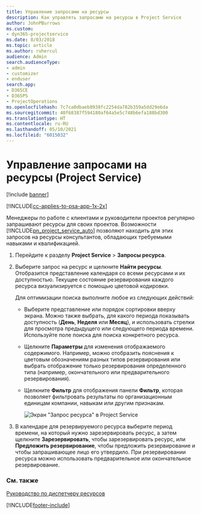 ```yaml
---
title: Управление запросами на ресурсы
description: Как управлять запросами на ресурсы в Project Service
author: JohnPBurrows
ms.custom:
- dyn365-projectservice
ms.date: 8/03/2018
ms.topic: article
ms.author: ruhercul
audience: Admin
search.audienceType:
- admin
- customizer
- enduser
search.app:
- D365CE
- D365PS
- ProjectOperations
ms.openlocfilehash: 7c7ca0dbaeb8938fc2254da782b359a5dd29e6da
ms.sourcegitcommit: 40f68387f594180af64a5e5c748b6efa188bd300
ms.translationtype: HT
ms.contentlocale: ru-RU
ms.lasthandoff: 05/10/2021
ms.locfileid: "6015032"
---
```

# <a name="manage-resource-requests-project-service"></a>Управление запросами на ресурсы (Project Service)

[!include [banner](../includes/psa-now-project-operations.md)]

[!INCLUDE[cc-applies-to-psa-app-1x-2x](../includes/cc-applies-to-psa-app-1x-2x.md)]

Менеджеры по работе с клиентами и руководители проектов регулярно запрашивают ресурсы для своих проектов. Возможности [!INCLUDE[pn_project_service_auto](../includes/pn-project-service-auto.md)] позволяют находить для этих запросов на ресурсы консультантов, обладающих требуемыми навыками и квалификацией.  
  
1. Перейдите к разделу **Project Service** > **Запросы ресурса**.  
  
2. Выберите запрос на ресурс и щелкните **Найти ресурсы**. Отобразится представление календаря со всеми ресурсами и их доступностью. Текущее состояние резервирования каждого ресурса визуализируется с помощью цветовой кодировки.  
  
    Для оптимизации поиска выполните любое из следующих действий:  
  
   -   Выберите представление или порядок сортировки вверху экрана. Можно также выбрать, для какого периода показывать доступность (**День**, **Неделя** или **Месяц**), и использовать стрелки для просмотра предыдущего или следующего периода времени. Используйте поле поиска для поиска конкретного ресурса.  
  
   -   Щелкните **Параметры** для изменения отображаемого содержимого. Например, можно отобразить пояснения к цветовым обозначениям разных типов резервирования или выбрать отображение только резервирования определенного типа (например, окончательного или предварительного резервирования).  
  
   -   Щелкните **Фильтр** для отображения панели **Фильтр**, которая позволяет фильтровать результаты по организационным единицам компании, навыкам или другим признакам.  
  
       ![Экран "Запрос ресурса" в Project Service](../psa/media/project-service-resource-request-screen.png "Экран &quot;Запрос ресурса&quot; в Project Service")  
  
3. В календаре для резервируемого ресурса выберите период времени, на который нужно зарезервировать ресурс, а затем щелкните **Зарезервировать**, чтобы зарезервировать ресурс, или **Предложить резервирование**, чтобы предложить резервирование и чтобы запрашивающее лицо его утвердило. При резервировании ресурса можно использовать предварительное или окончательное резервирование.  
  
### <a name="see-also"></a>См. также  
 [Руководство по диспетчеру ресурсов](../psa/resource-manager-guide.md)


[!INCLUDE[footer-include](../includes/footer-banner.md)]